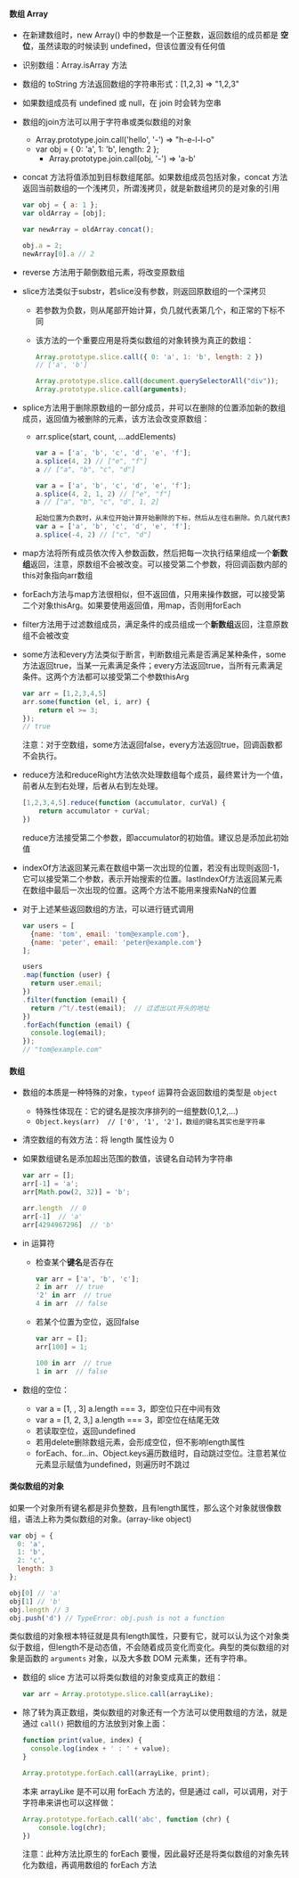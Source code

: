 #### 数组 Array

- 在新建数组时，new Array() 中的参数是一个正整数，返回数组的成员都是 **空位**，虽然读取的时候读到 undefined，但该位置没有任何值

- 识别数组：Array.isArray 方法

- 数组的 toString 方法返回数组的字符串形式：[1,2,3] => "1,2,3"

- 如果数组成员有 undefined 或 null，在 join 时会转为空串

- 数组的join方法可以用于字符串或类似数组的对象

  - Array.prototype.join.call('hello', '-')  =>  "h-e-l-l-o"
  - var obj = { 0: 'a', 1: 'b', length: 2 };
    - Array.prototype.join.call(obj, '-')  =>  'a-b'

- concat 方法将值添加到目标数组尾部。如果数组成员包括对象，concat 方法返回当前数组的一个浅拷贝，所谓浅拷贝，就是新数组拷贝的是对象的引用

  ```js
  var obj = { a: 1 };
  var oldArray = [obj];
  
  var newArray = oldArray.concat();
  
  obj.a = 2;
  newArray[0].a // 2
  ```

- reverse 方法用于颠倒数组元素，将改变原数组

- slice方法类似于substr，若slice没有参数，则返回原数组的一个深拷贝

  - 若参数为负数，则从尾部开始计算，负几就代表第几个，和正常的下标不同

  - 该方法的一个重要应用是将类似数组的对象转换为真正的数组：

    ```js
    Array.prototype.slice.call({ 0: 'a', 1: 'b', length: 2 })
    // ['a', 'b']
    
    Array.prototype.slice.call(document.querySelectorAll("div"));
    Array.prototype.slice.call(arguments);
    ```

- splice方法用于删除原数组的一部分成员，并可以在删除的位置添加新的数组成员，返回值为被删除的元素，该方法会改变原数组：

  - arr.splice(start, count, ...addElements)

    ```js
    var a = ['a', 'b', 'c', 'd', 'e', 'f'];
    a.splice(4, 2) // ["e", "f"]
    a // ["a", "b", "c", "d"]
    
    var a = ['a', 'b', 'c', 'd', 'e', 'f'];
    a.splice(4, 2, 1, 2) // ["e", "f"]
    a // ["a", "b", "c", "d", 1, 2]
    
    起始位置为负数时，从末位开始计算开始删除的下标，然后从左往右删除。负几就代表第几个，和正常的下标不同
    var a = ['a', 'b', 'c', 'd', 'e', 'f'];
    a.splice(-4, 2) // ["c", "d"]
    ```

- map方法将所有成员依次传入参数函数，然后把每一次执行结果组成一个**新数组**返回，注意，原数组不会被改变。可以接受第二个参数，将回调函数内部的this对象指向arr数组

- forEach方法与map方法很相似，但不返回值，只用来操作数据，可以接受第二个对象thisArg。如果要使用返回值，用map，否则用forEach

- filter方法用于过滤数组成员，满足条件的成员组成一个**新数组**返回，注意原数组不会被改变

- some方法和every方法类似于断言，判断数组元素是否满足某种条件，some方法返回true，当某一元素满足条件；every方法返回true，当所有元素满足条件。这两个方法都可以接受第二个参数thisArg

  ```js
  var arr = [1,2,3,4,5]
  arr.some(function (el, i, arr) {
      return el >= 3;
  });
  // true
  ```

  注意：对于空数组，some方法返回false，every方法返回true，回调函数都不会执行。

- reduce方法和reduceRight方法依次处理数组每个成员，最终累计为一个值，前者从左到右处理，后者从右到左处理。

  ```js
  [1,2,3,4,5].reduce(function (accumulator, curVal) {
      return accumulator + curVal;
  })
  ```

  reduce方法接受第二个参数，即accumulator的初始值。建议总是添加此初始值

- indexOf方法返回某元素在数组中第一次出现的位置，若没有出现则返回-1，它可以接受第二个参数，表示开始搜索的位置。lastIndexOf方法返回某元素在数组中最后一次出现的位置。这两个方法不能用来搜索NaN的位置

- 对于上述某些返回数组的方法，可以进行链式调用

  ```js
  var users = [
    {name: 'tom', email: 'tom@example.com'},
    {name: 'peter', email: 'peter@example.com'}
  ];
  
  users
  .map(function (user) {
    return user.email;
  })
  .filter(function (email) {
    return /^t/.test(email);  // 过滤出以t开头的地址
  })
  .forEach(function (email) {
    console.log(email);
  });
  // "tom@example.com"
  ```



#### 数组

- 数组的本质是一种特殊的对象，`typeof` 运算符会返回数组的类型是 `object`

  - 特殊性体现在：它的键名是按次序排列的一组整数(0,1,2,...)
  - `Object.keys(arr)  // ['0', '1', '2']，数组的键名其实也是字符串`

- 清空数组的有效方法：将 length 属性设为 0

- 如果数组键名是添加超出范围的数值，该键名自动转为字符串

  ```js
  var arr = [];
  arr[-1] = 'a';
  arr[Math.pow(2, 32)] = 'b';
  
  arr.length  // 0
  arr[-1]  // 'a'
  arr[4294967296]  // 'b'
  ```

- in 运算符

  - 检查某个**键名**是否存在

    ```js
    var arr = ['a', 'b', 'c'];
    2 in arr  // true
    '2' in arr  // true
    4 in arr  // false
    ```

  - 若某个位置为空位，返回false

    ```js
    var arr = [];
    arr[100] = 1;
    
    100 in arr  // true
    1 in arr  // false
    ```

- 数组的空位：

  - var a = [1, , 3]  a.length === 3，即空位只在中间有效
  - var a = [1, 2, 3,]  a.length === 3，即空位在结尾无效
  - 若读取空位，返回undefined
  - 若用delete删除数组元素，会形成空位，但不影响length属性
  - forEach、for...in、Object.keys遍历数组时，自动跳过空位。注意若某位元素显示赋值为undefined，则遍历时不跳过



#### 类似数组的对象

如果一个对象所有键名都是非负整数，且有length属性，那么这个对象就很像数组，语法上称为类似数组的对象。(array-like object)

```js
var obj = {
  0: 'a',
  1: 'b',
  2: 'c',
  length: 3
};

obj[0] // 'a'
obj[1] // 'b'
obj.length // 3
obj.push('d') // TypeError: obj.push is not a function
```

类似数组的对象根本特征就是具有length属性，只要有它，就可以认为这个对象类似于数组，但length不是动态值，不会随着成员变化而变化。典型的类似数组的对象是函数的 `arguments` 对象，以及大多数 DOM 元素集，还有字符串。

- 数组的 slice 方法可以将类似数组的对象变成真正的数组：

  ```js
  var arr = Array.prototype.slice.call(arrayLike);
  ```

- 除了转为真正数组，类似数组的对象还有一个方法可以使用数组的方法，就是通过 `call()` 把数组的方法放到对象上面：

  ```js
  function print(value, index) {
    console.log(index + ' : ' + value);
  }
  
  Array.prototype.forEach.call(arrayLike, print);
  ```

  本来 arrayLike 是不可以用 forEach 方法的，但是通过 call，可以调用，对于字符串来讲也可以这样做：

  ```js
  Array.prototype.forEach.call('abc', function (chr) {
      console.log(chr);
  })
  ```

  注意：此种方法比原生的 forEach 要慢，因此最好还是将类似数组的对象先转化为数组，再调用数组的 forEach 方法
